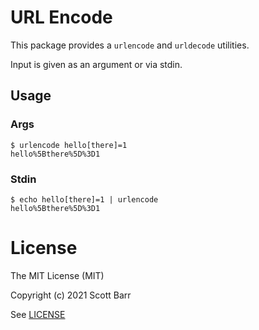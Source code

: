 # URL Encode

This package provides a `urlencode` and `urldecode` utilities.

Input is given as an argument or via stdin.

## Usage

### Args

```
$ urlencode hello[there]=1
hello%5Bthere%5D%3D1
```

### Stdin

```
$ echo hello[there]=1 | urlencode
hello%5Bthere%5D%3D1
```

# License

The MIT License (MIT)

Copyright (c) 2021 Scott Barr

See [LICENSE](LICENSE)
